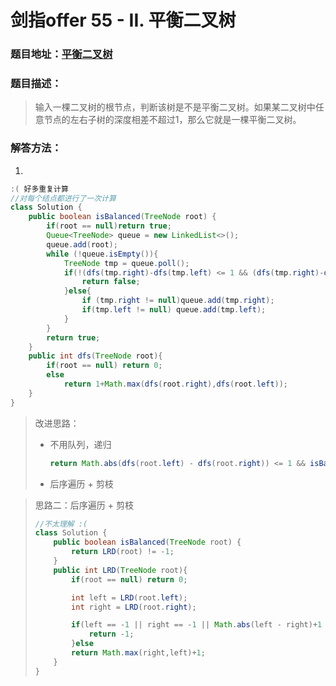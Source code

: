 # 剑指offer 55 - II. 平衡二叉树

### 题目地址：[平衡二叉树](https://leetcode-cn.com/problems/ping-heng-er-cha-shu-lcof/)



### 题目描述：

>输入一棵二叉树的根节点，判断该树是不是平衡二叉树。如果某二叉树中任意节点的左右子树的深度相差不超过1，那么它就是一棵平衡二叉树。



### 解答方法：

1. 

```java
:( 好多重复计算
//对每个结点都进行了一次计算
class Solution {
    public boolean isBalanced(TreeNode root) {
        if(root == null)return true;
        Queue<TreeNode> queue = new LinkedList<>();
        queue.add(root);
        while (!queue.isEmpty()){
            TreeNode tmp = queue.poll();
            if(!(dfs(tmp.right)-dfs(tmp.left) <= 1 && (dfs(tmp.right)-dfs(tmp.left)) >= -1)){
                return false;
            }else{
                if (tmp.right != null)queue.add(tmp.right);
                if(tmp.left != null) queue.add(tmp.left);
            }
        }
        return true;
    }
    public int dfs(TreeNode root){
        if(root == null) return 0;
        else
            return 1+Math.max(dfs(root.right),dfs(root.left));
    }
}
```

> 改进思路：
>
> - 不用队列，递归
>
>     ```java
>     return Math.abs(dfs(root.left) - dfs(root.right)) <= 1 && isBalanced(root.left) && isBalanced(root.right);
>     ```
>
> - 后序遍历 + 剪枝

> 思路二：后序遍历 + 剪枝
>
> ```java
> //不太理解 :(
> class Solution {
>     public boolean isBalanced(TreeNode root) {
>         return LRD(root) != -1;
>     }
>     public int LRD(TreeNode root){
>         if(root == null) return 0;
> 
>         int left = LRD(root.left);
>         int right = LRD(root.right);
> 
>         if(left == -1 || right == -1 || Math.abs(left - right)+1 > 2){
>             return -1;
>         }else
>         return Math.max(right,left)+1;
>     }
> }
> ```
>
> 